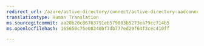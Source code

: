 ```yaml
---
redirect_url: /azure/active-directory/connect/active-directory-aadconnect-federation-management
translationtype: Human Translation
ms.sourcegitcommit: aa20b20c86763791eb579883b5273ea79cc714b5
ms.openlocfilehash: 165650c75e08340bf7db777ed29f64f3cec410ff

---
```




<!--HONumber=Feb17_HO2-->


